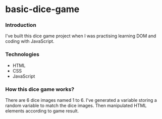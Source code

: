 # basic-dice-game

### Introduction
I've built this dice game project when I was practising learning DOM and coding with JavaScript. 

### Technologies
* HTML
* CSS
* JavaScript

### How this dice game works?
There are 6 dice images named 1 to 6. I've generated a variable storing a random variable to match the dice images. Then manipulated HTML elements according to game result. 
